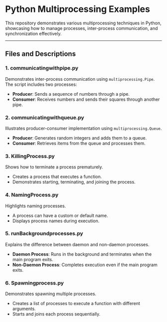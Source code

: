 # Python Multiprocessing Examples

This repository demonstrates various multiprocessing techniques in Python, showcasing how to manage processes, inter-process communication, and synchronization effectively.

---

## Files and Descriptions

### 1. **communicatingwithpipe.py**
Demonstrates inter-process communication using `multiprocessing.Pipe`. The script includes two processes:
- **Producer**: Sends a sequence of numbers through a pipe.
- **Consumer**: Receives numbers and sends their squares through another pipe.

### 2. **communicatingwithqueue.py**
Illustrates producer-consumer implementation using `multiprocessing.Queue`.
- **Producer**: Generates random integers and adds them to a queue.
- **Consumer**: Retrieves items from the queue and processes them.

### 3. **KillingProcess.py**
Shows how to terminate a process prematurely.
- Creates a process that executes a function.
- Demonstrates starting, terminating, and joining the process.

### 4. **NamingProcess.py**
Highlights naming processes.
- A process can have a custom or default name.
- Displays process names during execution.

### 5. **runBackgroundprocesses.py**
Explains the difference between daemon and non-daemon processes.
- **Daemon Process**: Runs in the background and terminates when the main program exits.
- **Non-Daemon Process**: Completes execution even if the main program exits.

### 6. **Spawningprocess.py**
Demonstrates spawning multiple processes.
- Creates a list of processes to execute a function with different arguments.
- Starts and joins each process sequentially.

